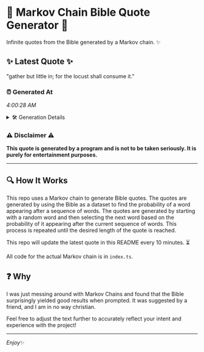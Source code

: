# 📖 Markov Chain Bible Quote Generator 📖

Infinite quotes from the Bible generated by a Markov chain. ✨

## ✨ Latest Quote ✨
"gather but little in; for the locust shall consume it."

### ⏰ Generated At
*4:00:28 AM*

<details>
    <summary>🛠️ Generation Details</summary>
    <p>
        <strong>🌱 Seed:</strong> gather<br>
        <strong>🔄 Iterations:</strong> 9<br>
        <strong>📜 Context History:</strong><br>[ gather ]: but<br>[ gather, but ]: little<br>[ gather, but, little ]: in;<br>[ gather, but, little, in; ]: for<br>[ gather, but, little, in;, for ]: the<br>[ gather, but, little, in;, for, the ]: locust<br>[ but, little, in;, for, the, locust ]: shall<br>[ little, in;, for, the, locust, shall ]: consume<br>[ in;, for, the, locust, shall, consume ]: it.<br>
    </p>
</details>

### ⚠️ Disclaimer ⚠️
**This quote is generated by a program and is not to be taken seriously. It is purely for entertainment purposes.**

---

## 🔍 How It Works

This repo uses a Markov chain to generate Bible quotes. The quotes are generated by using the Bible as a dataset to find the probability of a word appearing after a sequence of words. The quotes are generated by starting with a random word and then selecting the next word based on the probability of it appearing after the current sequence of words. This process is repeated until the desired length of the quote is reached.

This repo will update the latest quote in this README every 10 minutes. ⏳

All code for the actual Markov chain is in `index.ts`.

## ❓ Why

I was just messing around with Markov Chains and found that the Bible surprisingly yielded good results when prompted. 
It was suggested by a friend, and I am in no way christian.

Feel free to adjust the text further to accurately reflect your intent and experience with the project!

---

*Enjoy*✨
